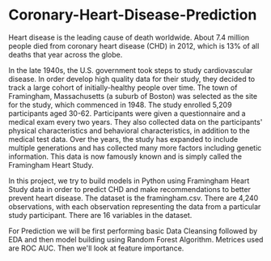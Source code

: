 # Coronary-Heart-Disease-Prediction

Heart disease is the leading cause of death worldwide. About 7.4 million people died from coronary heart disease (CHD) in 2012, which is 13% of all deaths that year across the globe.

In the late 1940s, the U.S. government took steps to study cardiovascular disease. In order develop high quality data for their study, they decided to track a large cohort of initially-healthy people over time. The town of Framingham, Massachusetts (a suburb of Boston) was selected as the site for the study, which commenced in 1948. The study enrolled 5,209 participants aged 30-62. Participants were given a questionnaire and a medical exam every two years. They also collected data on the participants' physical characteristics and behavioral characteristics, in addition to the medical test data. Over the years, the study has expanded to include multiple generations and has collected many more factors including genetic information. This data is now famously known and is simply called the Framingham Heart Study.

In this project, we try to build models in Python using Framingham Heart Study data in order to predict CHD and make recommendations to better prevent heart disease. The dataset is the framingham.csv. There are 4,240 observations, with each observation representing the data from a particular study participant. There are 16 variables in the dataset.

For Prediction we will be first performing basic Data Cleansing followed by EDA and then model building using Random Forest Algorithm. Metrices used are ROC AUC. Then we'll look at feature importance.

